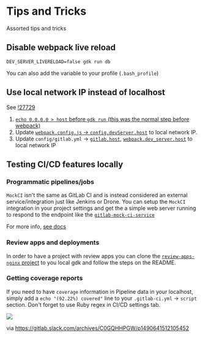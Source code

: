 # Tips and Tricks

Assorted tips and tricks

## Disable webpack live reload

```
DEV_SERVER_LIVERELOAD=false gdk run db
```

You can also add the variable to your profile (`.bash_profile`)


## Use local network IP instead of localhost

See [!27729](https://gitlab.com/gitlab-org/gitlab-ce/issues/27729)

 1. [`echo 0.0.0.0 > host` before `gdk run` (this was the normal step before webpack)](https://gitlab.com/gitlab-org/gitlab-development-kit/blob/master/doc/howto/local_network.md)
 1. Update [`webpack.config.js` -> `config.devServer.host`](https://gitlab.com/gitlab-org/gitlab-ce/blob/80427fbd20920a99f0c02866217ade695b774707/config/webpack.config.js#L117) to local network IP.
 1. Update `config/gitlab.yml` -> [`gitlab.host`](https://gitlab.com/gitlab-org/gitlab-ce/blob/80427fbd20920a99f0c02866217ade695b774707/config/gitlab.yml.example#L32), [`webpack.dev_server.host`](https://gitlab.com/gitlab-org/gitlab-ce/blob/80427fbd20920a99f0c02866217ade695b774707/config/gitlab.yml.example#L530) to local network IP


## Testing CI/CD features locally

### Programmatic pipelines/jobs

`MockCI` isn't the same as GitLab CI and is instead considered an external service/integration
just like Jenkins or Drone. You can setup the `MockCI` integration in your project settings
and get the a simple web server running to respond to the endpoint like the [`gitlab-mock-ci-service`](https://gitlab.com/gitlab-org/gitlab-mock-ci-service)

For more info, [see docs](user/project/integrations/mock_ci.md)


### Review apps and deployments

In order to have a project with review apps you can clone the [`review-apps-nginx` project](https://gitlab.com/gitlab-examples/review-apps-nginx/) to you local gdk and follow the steps on the README.


### Getting coverage reports

If you need to have `coverage` information in Pipeline data in your localhost, simply add a `echo "(92.22%) covered"` line to your `.gitlab-ci.yml` -> `script` section. Don't forget to use Ruby regex in CI/CD settings tab.

![](https://imgur.com/khrs5jj.png)

via https://gitlab.slack.com/archives/C0GQHHPGW/p1490641512105452
